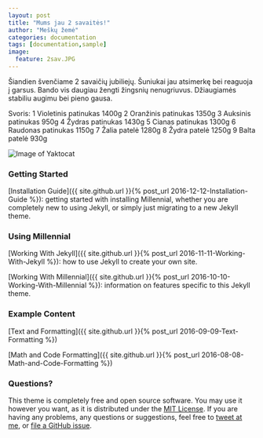 ```yaml
---
layout: post
title: "Mums jau 2 savaitės!"
author: "Meškų žemė"
categories: documentation
tags: [documentation,sample]
image:
  feature: 2sav.JPG
---
```


Šiandien švenčiame 2 savaičių jubiliejų. Šuniukai jau atsimerkę bei reaguoja į garsus. Bando vis daugiau žengti žingsnių nenugriuvus. Džiaugiamės stabiliu augimu bei pieno gausa.

Svoris:
1 Violetinis patinukas 1400g
2 Oranžinis patinukas 1350g
3 Auksinis patinukas 950g
4 Žydras patinukas 1430g
5 Cianas patinukas 1300g
6 Raudonas patinukas 1150g
7 Žalia patelė 1280g
8 Žydra patelė 1250g
9 Balta patelė 930g


![Image of Yaktocat](/assets/img/cuba-2.jpg)

### Getting Started

[Installation Guide]({{ site.github.url }}{% post_url 2016-12-12-Installation-Guide %}): getting started with installing Millennial, whether you are completely new to using Jekyll, or simply just migrating to a new Jekyll theme.

### Using Millennial

[Working With Jekyll]({{ site.github.url }}{% post_url 2016-11-11-Working-With-Jekyll %}): how to use Jekyll to create your own site.

[Working With Millennial]({{ site.github.url }}{% post_url 2016-10-10-Working-With-Millennial %}): information on features specific to this Jekyll theme.

### Example Content

[Text and Formatting]({{ site.github.url }}{% post_url 2016-09-09-Text-Formatting %})

[Math and Code Formatting]({{ site.github.url }}{% post_url 2016-08-08-Math-and-Code-Formatting %})

### Questions?

This theme is completely free and open source software. You may use it however you want, as it is distributed under the [MIT License](http://choosealicense.com/licenses/mit/). If you are having any problems, any questions or suggestions, feel free to [tweet at me](https://twitter.com/intent/tweet?text=My%question%about%Millennial%is:%&amp;via=paululele), or [file a GitHub issue](https://github.com/lenpaul/Millennial/issues/new).
